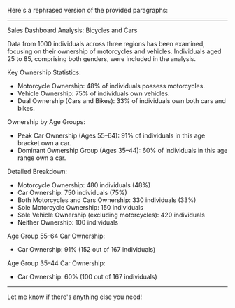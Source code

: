 Here's a rephrased version of the provided paragraphs:

---

Sales Dashboard Analysis: Bicycles and Cars

Data from 1000 individuals across three regions has been examined, focusing on their ownership of motorcycles and vehicles. Individuals aged 25 to 85, comprising both genders, were included in the analysis.

Key Ownership Statistics:

- Motorcycle Ownership: 48% of individuals possess motorcycles.
- Vehicle Ownership: 75% of individuals own vehicles.
- Dual Ownership (Cars and Bikes): 33% of individuals own both cars and bikes.

Ownership by Age Groups:

- Peak Car Ownership (Ages 55–64): 91% of individuals in this age bracket own a car.
- Dominant Ownership Group (Ages 35–44): 60% of individuals in this age range own a car.

Detailed Breakdown:

- Motorcycle Ownership: 480 individuals (48%)
- Car Ownership: 750 individuals (75%)
- Both Motorcycles and Cars Ownership: 330 individuals (33%)
- Sole Motorcycle Ownership: 150 individuals
- Sole Vehicle Ownership (excluding motorcycles): 420 individuals
- Neither Ownership: 100 individuals

Age Group 55–64 Car Ownership:

- Car Ownership: 91% (152 out of 167 individuals)

Age Group 35–44 Car Ownership:

- Car Ownership: 60% (100 out of 167 individuals)

--- 

Let me know if there's anything else you need!
